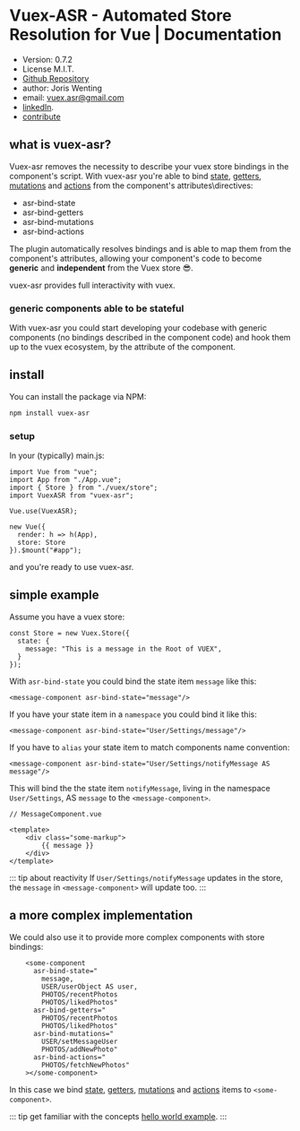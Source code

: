 # Vuex-ASR - Automated Store Resolution for Vue | Documentation

* Version: 0.7.2
* License M.I.T.
* [Github Repository](https://github.com/vuex-asr/vuex-asr)
* author: Joris Wenting
* email: vuex.asr@gmail.com
* [linkedIn](https://www.linkedin.com/in/joriswenting/).
* [contribute](./helpers/contribute.html)

## what is vuex-asr?

Vuex-asr removes the necessity to describe your vuex store bindings in the component's script. With vuex-asr you're able to bind [state](step-by-step-guide/hello-world-example.html), [getters](step-by-step-guide/getters-example.html), [mutations](step-by-step-guide/mutations.html) and [actions](step-by-step-guide/actions.html) from the component's attributes\directives:

- asr-bind-state
- asr-bind-getters
- asr-bind-mutations
- asr-bind-actions

The plugin automatically resolves  bindings and is able to map them from the component's attributes, allowing your component's code to become **generic** and **independent** from the Vuex store :sunglasses:.

vuex-asr provides full interactivity with vuex.

### generic components able to be stateful

With vuex-asr you could start developing your codebase with generic components (no bindings described in the component code) and hook them up to the vuex ecosystem, by the attribute of the component.

## install

You can install the package via NPM:

```bash
npm install vuex-asr
```
### setup

In your (typically) main.js:

```javascript{3,4,6,10}
import Vue from "vue";
import App from "./App.vue";
import { Store } from "./vuex/store";
import VuexASR from "vuex-asr";

Vue.use(VuexASR);

new Vue({
  render: h => h(App),
  store: Store
}).$mount("#app");
```
and you're ready to use vuex-asr.

## simple example

Assume you have a vuex store:

```javascript{3}
const Store = new Vuex.Store({
  state: {
    message: "This is a message in the Root of VUEX",
  }
});
```

With `asr-bind-state` you could bind the state item `message` like this:

```vue
<message-component asr-bind-state="message"/>
```

If you have your state item in a `namespace` you could bind it like this:

```vue
<message-component asr-bind-state="User/Settings/message"/>
```

If you have to `alias` your state item to match components name convention:

```vue
<message-component asr-bind-state="User/Settings/notifyMessage AS message"/>
```

This will bind the the state item `notifyMessage`, living in the namespace `User/Settings`, AS `message` to the `<message-component>`. 

```vue{5}
// MessageComponent.vue

<template>    
    <div class="some-markup">
        {{ message }}
    </div>
</template>
```

::: tip about reactivity
If `User/Settings/notifyMessage` updates in the store, the `message` in `<message-component>` will update too.
:::

## a more complex implementation

We could also use it to provide more complex components with store bindings:

```vue{2,7,10,13}
    <some-component
      asr-bind-state="
        message, 
        USER/userObject AS user,
        PHOTOS/recentPhotos
        PHOTOS/likedPhotos"
      asr-bind-getters="
        PHOTOS/recentPhotos
        PHOTOS/likedPhotos"
      asr-bind-mutations="
        USER/setMessageUser
        PHOTOS/addNewPhoto"
      asr-bind-actions="
        PHOTOS/fetchNewPhotos"
    ></some-component>
```

In this case we bind [state](step-by-step-guide/hello-world-example.html), [getters](step-by-step-guide/getters-example.html), [mutations](step-by-step-guide/mutations.html) and [actions](step-by-step-guide/actions.html) items to `<some-component>`. 

::: tip get familiar with the concepts
[hello world example](step-by-step-guide/hello-world-example.html).
:::
